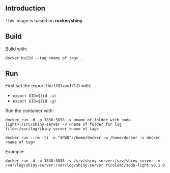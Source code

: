 ## Introduction

This image is based on **rocker/shiny**.


## Build

Build with:

`docker build --tag <name of tag> .`

## Run

First set the export the UID and GID with:


* `export UID=$(id -u)`
* `export GID=$(id -g)`

Run the container with:

`docker run -d -p 3838:3838 -v <name of folder with soda-light>:/srv/shiny-server -v <name of folder for log file>:/var/log/shiny-server <name of tag>`

`docker run --rm -ti -v "$PWD":/home/docker -w /home/docker -u docker <name of tag>`

Example:

`docker run -d -p 3838:3838 -v /srv/shiny-server:/srv/shiny-server -v /var/log/shiny-server:/var/log/shiny-server ricolumc/soda-light:v0.1.0`


